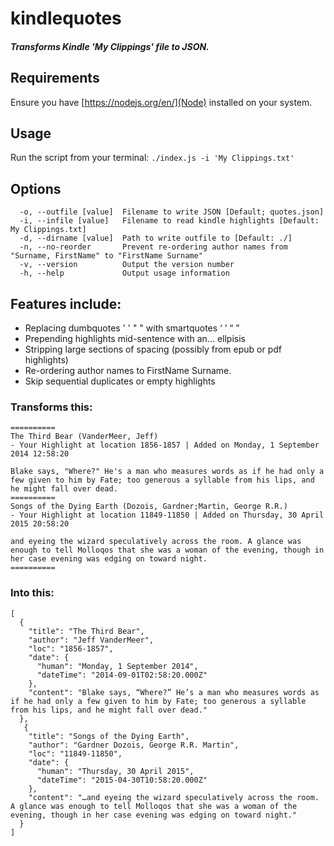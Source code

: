 # kindlequotes
##### Transforms Kindle 'My Clippings' file to JSON.

## Requirements
Ensure you have [https://nodejs.org/en/](Node) installed on your system.


## Usage
Run the script from your terminal: `./index.js -i 'My Clippings.txt'`

## Options
```
  -o, --outfile [value]  Filename to write JSON [Default; quotes.json]
  -i, --infile [value]   Filename to read kindle highlights [Default: My Clippings.txt]
  -d, --dirname [value]  Path to write outfile to [Default: ./]
  -n, --no-reorder       Prevent re-ordering author names from "Surname, FirstName" to "FirstName Surname"
  -v, --version          Output the version number
  -h, --help             Output usage information

```

## Features include:
* Replacing dumbquotes ' ' " " with smartquotes ‘ ’ “ ”
* Prepending highlights mid-sentence with an… ellpisis
* Stripping large sections of spacing (possibly from epub or pdf highlights)
* Re-ordering author names to FirstName Surname.
* Skip sequential duplicates or empty highlights


### Transforms this:
```
==========
The Third Bear (VanderMeer, Jeff)
- Your Highlight at location 1856-1857 | Added on Monday, 1 September 2014 12:58:20

Blake says, "Where?" He's a man who measures words as if he had only a few given to him by Fate; too generous a syllable from his lips, and he might fall over dead.
==========
Songs of the Dying Earth (Dozois, Gardner;Martin, George R.R.)
- Your Highlight at location 11849-11850 | Added on Thursday, 30 April 2015 20:58:20

and eyeing the wizard speculatively across the room. A glance was enough to tell Molloqos that she was a woman of the evening, though in her case evening was edging on toward night.
==========
```

### Into this:
```
[
  {
    "title": "The Third Bear",
    "author": "Jeff VanderMeer",
    "loc": "1856-1857",
    "date": {
      "human": "Monday, 1 September 2014",
      "dateTime": "2014-09-01T02:58:20.000Z"
    },
    "content": "Blake says, “Where?” He’s a man who measures words as if he had only a few given to him by Fate; too generous a syllable from his lips, and he might fall over dead."
  },
   {
    "title": "Songs of the Dying Earth",
    "author": "Gardner Dozois, George R.R. Martin",
    "loc": "11849-11850",
    "date": {
      "human": "Thursday, 30 April 2015",
      "dateTime": "2015-04-30T10:58:20.000Z"
    },
    "content": "…and eyeing the wizard speculatively across the room. A glance was enough to tell Molloqos that she was a woman of the evening, though in her case evening was edging on toward night."
  }
]
```
